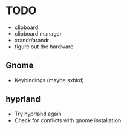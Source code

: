 # TODO

- clipboard
- clipboard manager
- xrandr/arandr
- figure out the hardware

## Gnome

- Keybindings (maybe sxhkd)

## hyprland

- Try hyprland again
- Check for conflicts with gnome installation
